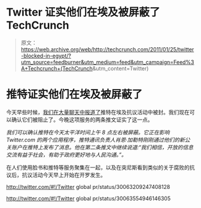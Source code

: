 # Twitter 证实他们在埃及被屏蔽了 TechCrunch

> 原文：<https://web.archive.org/web/http://techcrunch.com/2011/01/25/twitter-blocked-in-egypt/?utm_source=feedburner&utm_medium=feed&utm_campaign=Feed%3A+Techcrunch+(TechCrunch>&utm_content=Twitter)

# 推特证实他们在埃及被屏蔽了

今天早些时候，[我们在大量聊天中报道了](https://web.archive.org/web/20230203031423/https://techcrunch.com/2011/01/25/twitter-blocked-egypt/)推特在埃及抗议活动中被封。我们现在可以确认它们被阻止了。今晚这项服务的两条推文证实了这一点。

*我们可以确认推特在今天太平洋时间上午 8 点左右被屏蔽。它正在影响 Twitter.com 的两个应用程序，推特通讯负责人肖恩·加勒特刚刚通过他们的新公关账户在推特上发布了消息。他在第二条推文中继续说道:“我们相信，开放的信息交流有益于社会，有助于政府更好地与人民沟通。”。*

在人们使用脸书和推特等服务聚集在一起，以及在突尼斯看到类似的关于腐败的抗议后，抗议活动今天早上开始在开罗发生。

http://twitter.com/#!/Twitter global pr/status/30063209247408128

http://twitter.com/#!/Twitter global pr/status/30063554946146305
